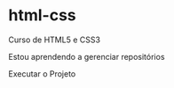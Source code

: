# html-css
Curso de HTML5 e CSS3

Estou aprendendo a gerenciar repositórios

<a herf='https://renannavarro016.github.io/html-css-copy/1%20Projeto%20de%20SIte%20em%20HTML%20e%20CSS/tecnologia.html'>Executar o Projeto</a>